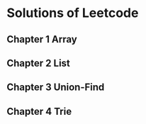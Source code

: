 # Solutions of Leetcode

## Chapter 1 Array





## Chapter 2 List





## Chapter 3 Union-Find



## Chapter 4 Trie



